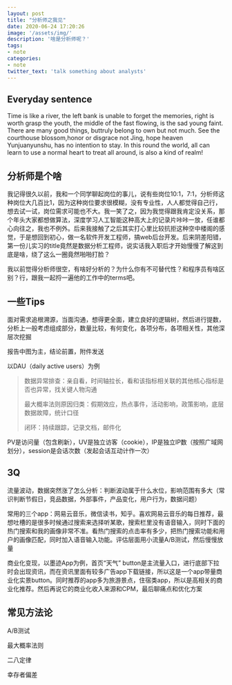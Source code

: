 ```yaml
---
layout: post
title: "分析师之我见"
date: 2020-06-24 17:20:26
image: '/assets/img/'
description: '啥是分析师呢？'
tags:
- note
categories:
- note
twitter_text: 'talk something about analysts'
---
```


## Everyday sentence

Time is like a river, the left bank is unable to forget the memories, right is worth grasp the youth, the middle of the fast flowing, is the sad young faint. There are many good things, buttruly belong to own but not much. See the courthouse blossom,honor or disgrace not Jing, hope heaven Yunjuanyunshu, has no intention to stay. In this round the world, all can learn to use a normal heart to treat all around, is also a kind of realm!

## 分析师是个啥

我记得很久以前，我和一个同学聊起岗位的事儿，说有些岗位10:1，7:1，分析师这种岗位大几百比1，因为这种岗位要求很模糊，没有专业性，人人都觉得自己行，想去试一试，岗位需求可能也不大。我一笑了之，因为我觉得跟我肯定没关系，那个年头大家都想做算法，深度学习人工智能这种高大上的记录片咔咔一放，任谁都心向往之，我也不例外。后来我接触了之后其实打心里比较抗拒这种空中楼阁的感觉，于是想回到初心，做一名软件开发工程师，搞web后台开发。后来阴差阳错，第一份儿实习的title竟然是数据分析工程师，说实话我入职后才开始慢慢了解这到底是啥，绕了这么一圈竟然啪啪打脸？

我以前觉得分析师很空，有啥好分析的？为什么你有不可替代性？和程序员有啥区别？行，跟我一起捋一遍他的工作中的terms吧。

## 一些Tips

面对需求追根溯源，当面沟通，想得更全面，建立良好的逻辑树，然后进行提数，分析上一般考虑组成部分，数量比较，有何变化，各项分布，各项相关性，其他深层次挖掘

报告中图为主，结论前置，附件发送

以DAU（daily active users）为例

> 数据异常排查：亲自看，时间轴拉长，看和该指标相关联的其他核心指标是否也异常，找关键人物沟通
>
> 最大概率法则原因归类：假期效应，热点事件，活动影响，政策影响，底层数据故障，统计口径
>
> 闭环：持续跟踪，记录文档，邮件化

PV是访问量（包含刷新），UV是独立访客（cookie），IP是独立IP数（按照广域网划分），session是会话次数（发起会话互动计作一次）

## 3Q

流量波动，数据突然涨了怎么分析：判断波动属于什么水位，影响范围有多大（常识判断节假日，竞品数据，外部事件，产品变化，用户行为，数据问题）

常用的三个app：网易云音乐，微信读书，知乎。喜欢网易云音乐的每日推荐，最想吐槽的是很多时候通过搜索来选择听某歌，搜索栏里没有语音输入，同时下面的热门搜索和我的画像非常不准。看热门搜索的点击率有多少，把热门搜索功能和用户的画像匹配，同时加入语音输入功能。评估层面用小流量A/B测试，然后慢慢放量

商业化变现，以墨迹App为例，首页“天气” button是主流量入口，进行底部下拉时会出现资讯，而在资讯里面有较多广告app下载链接，所以这是一个app带量商业化实景button。同时推荐的app多为旅游景点，住宿类app，所以是高相关的商业化推荐。然后再说它的商业化收入来源和CPM，最后聊痛点和优化方案

## 常见方法论

A/B测试

最大概率法则

二八定律

幸存者偏差

